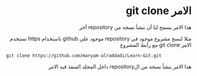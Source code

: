 <div dir="rtl">

# الامر git clone



هذا الامر يسمح لنا أن ننشأ نسخة من repository آخر 

مثلا لنسخ مشروع موجود في repository موجود على github باستخدام https
نستخدم الامر git clone مع رابط المشروع

</div>

```
git clone https://github.com/maryam-alraddadi/Learn-Git.git
```

<div dir="rtl">

هذا الامر ينشأ نسخة من الrepository داخل المجلد المنفذ فيه الامر

</div>

